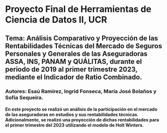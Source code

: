 # Proyecto Final de Herramientas de Ciencia de Datos II, UCR
## Tema: Análisis Comparativo y Proyección de las Rentabilidades Técnicas del Mercado de Seguros Personales y Generales de las Aseguradoras ASSA, INS, PANAM y QUÁLITAS, durante el periodo de 2019 al primer trimestre 2023, mediante el Indicador de Ratio Combinado.
### Autores: Esaú Ramírez, Ingrid Fonseca, María José Bolaños y Sofía Sequeira.
#### En este proyecto se realizó un análisis de la participación en el mercado de las aseguradoras en estudios y sus rentabilidades técnicas. Adicionalmente, se realizó una proyección de dichas rentabilidades para el primer trimestre del 2023 utilizando el modelo de Holt Winters.
